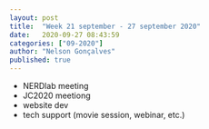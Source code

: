 ```yaml
---
layout: post
title:  "Week 21 september - 27 september 2020"
date:   2020-09-27 08:43:59
categories: ["09-2020"]
author: "Nelson Gonçalves"
published: true
---
```


* NERDlab meeting
* JC2020 meetiong
* website dev
* tech support (movie session, webinar, etc.)
